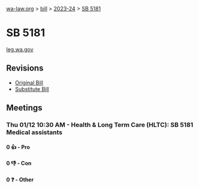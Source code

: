 [wa-law.org](/) > [bill](/bill/) > [2023-24](/bill/2023-24/) > [SB 5181](/bill/2023-24/sb/5181/)

# SB 5181
[leg.wa.gov](https://app.leg.wa.gov/billsummary?BillNumber=5181&Year=2023&Initiative=false)

## Revisions
* [Original Bill](1/)
* [Substitute Bill](S/)

## Meetings
### Thu 01/12 10:30 AM - Health & Long Term Care (HLTC): SB 5181 Medical assistants
#### 0 👍 - Pro

#### 0 👎 - Con

#### 0 ❓ - Other
